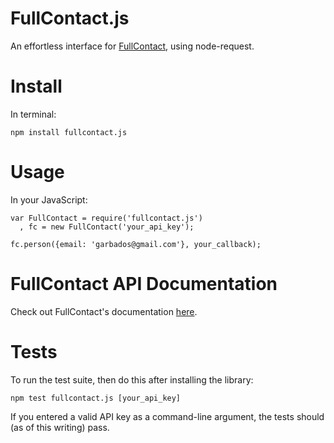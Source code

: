 # FullContact.js

An effortless interface for [FullContact](http://www.fullcontact.com/), using node-request.

# Install

In terminal:

    npm install fullcontact.js

# Usage

In your JavaScript:

	var FullContact = require('fullcontact.js')
	  , fc = new FullContact('your_api_key');

	fc.person({email: 'garbados@gmail.com'}, your_callback);

# FullContact API Documentation

Check out FullContact's documentation [here](http://www.fullcontact.com/developer/docs/).

# Tests

To run the test suite, then do this after installing the library:

    npm test fullcontact.js [your_api_key]

If you entered a valid API key as a command-line argument, the tests should (as of this writing) pass.
